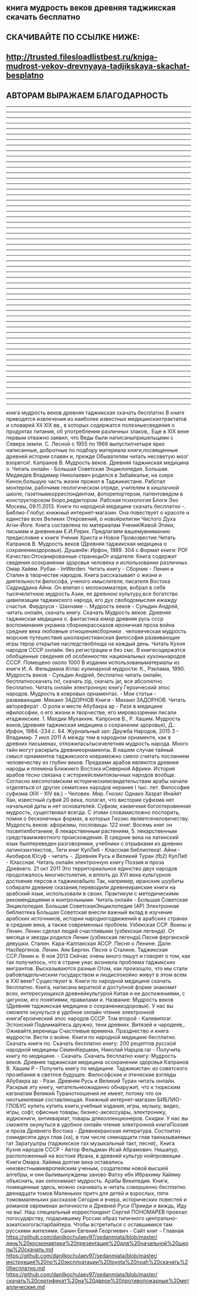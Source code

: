 книга мудрость веков древняя таджикская скачать бесплатно
--------------------------------------------------
СКАЧИВАЙТЕ ПО ССЫЛКЕ НИЖЕ:
--------------------------------------------------
http://trusted.filesloadlistbest.ru/kniga-mudrost-vekov-drevnyaya-tadjikskaya-skachat-besplatno
--------------------------------------------------
АВТОРАМ ВЫРАЖАЕМ БЛАГОДАРНОСТЬ
--------------------------------------------------
--------------------------------------------------
--------------------------------------------------
--------------------------------------------------
--------------------------------------------------
--------------------------------------------------
--------------------------------------------------
--------------------------------------------------
--------------------------------------------------
--------------------------------------------------
--------------------------------------------------
--------------------------------------------------
--------------------------------------------------
--------------------------------------------------
--------------------------------------------------
--------------------------------------------------
--------------------------------------------------
--------------------------------------------------
--------------------------------------------------
--------------------------------------------------
--------------------------------------------------
--------------------------------------------------
--------------------------------------------------
--------------------------------------------------
--------------------------------------------------
--------------------------------------------------
--------------------------------------------------
--------------------------------------------------
--------------------------------------------------
--------------------------------------------------
--------------------------------------------------
--------------------------------------------------
--------------------------------------------------
--------------------------------------------------
--------------------------------------------------
--------------------------------------------------
--------------------------------------------------
--------------------------------------------------
--------------------------------------------------
--------------------------------------------------
--------------------------------------------------
--------------------------------------------------
--------------------------------------------------
--------------------------------------------------
--------------------------------------------------
--------------------------------------------------
--------------------------------------------------
--------------------------------------------------
--------------------------------------------------
--------------------------------------------------
--------------------------------------------------
--------------------------------------------------
--------------------------------------------------
--------------------------------------------------
--------------------------------------------------
--------------------------------------------------
книга мудрость веков древняя таджикская скачать бесплатно В книге приводятся извлечения из наиболее известных медицинскихтрактатов и словарей XII  XIX вв., в которых содержатся полезныесведения о продуктах питания, об употреблении различных злаков,. Еще в XIX веке первым отважно заявил, что Веды были написаныпришельцами с Севера земли.  С. Лесной с 1955 по 1966 выпустилчетыре ярко написанные, добротные по подбору материала книги,посвященные древней истории славян и, прежде  Обывателям читать несоветую  мозг взорвтся!. Капранов В. Мудрость веков. Древняя таджикская медицина о. Читать онлайн - Большая Советская Энциклопедия. Большая. Медведев Владимир Николаевич  родился в Забайкалье, на озере Кинон,большую часть жизни прожил в Таджикистане. Работал монтером, рабочимв геологическом отряде, учителем в кишлачной школе, газетнымкорреспондентом, фоторепортером, патентоведом в конструкторском бюро,редактором. Рабская психология  Блоги  Эхо Москвы, 09.11.2013. Книги по народной медицине скачать бесплатно -. Библио-Глобус  книжный интернет-магазин. Она повествует о красоте и единстве всех Великих Откровений, о новойрелигии Чистого Духа  Агни-Йоге. Книга составлена по материалам УченияЖивой Этики, письмам и дневникам Е.И.Рерих. Предлагаем вашемувниманию предисловие к книге Учение Христа и Новое Провозвестие.Читать
Капранов В. Мудрость веков (Древняя таджикская медицина о сохраненииздоровья).  Душанбе: Ирфон, 1989.  304 с.Формат книги: PDF  Качество:Отсканированные страницыОт издателя: Книга содержит сведения осохранении здоровья человека и использовании различных. Омар Хайям. Рубаи - ImWerden. Читать книгу - Сборник - Ленин и Сталин в творчестве народов. Книга рассказывает о жизни и деятельности философа, ученого имыслителя, писателя Востока Садриддина Айни.  Он впитал с молокомматери, вобрал в себя тысячелетнюю мудрость Азии, ее древнюю культуру,все богатство цивилизации таджикского народа, его дух свободомыслия ижажду счастья. Фирдоуси - Шахнаме -. Мудрость веков - Сульдин Андрей, читать онлайн, скачать книгу. Скачать Мудрость веков. Древняя таджикская медицина о. фантастика юмор древняя русь ссср воспоминания украина сборникрассказов ироничная проза война средние века любовные отношениясборники . человеческая мудрость морские путешествия школахристианская философия развивающие игры терор открытие наследствоблюда на каждый день. Читать Кухня народов СССР онлайн. без регистрации и без смс. В книгесодержатся обобщенные сведения об особенностях национальных кухоньнародов СССР. Помещено около 1000  В издании использованыматериалы из книги И. А. Фельдмана Атлас кулинарной мудрости: К., Рэклама, 1990.
Мудрость веков - Сульдин Андрей, бесплатно читать онлайн, бесплатноскачать txt, скачать zip, скачать jar, все абсолютно бесплатно. Читать онлайн электронную книгу Героический эпос народов. Мудрость в ковровых орнаментах. - Мои статьи - развивающие. Михаил ЗАДОРНОВ Книги - Михаил ЗАДОРНОВ. Читать автореферат . О роли и месте Абубакра ар - Рази в медицине ифилософии, о его жизни и творчестве, его мировоззрении писали итаджикские. 1. Махдии Мухаккик.  Капронов В., Р. Хашим. Мудрость веков,(древняя таджикская медицина о сохранении здоровья), Д.: Ирфон, 1984.-234 с. 64. Журнальный зал: Дружба Народов, 2015 3 - Владимир. 7 июл 2011  А между тем в народном орнаменте, как в древних письменах, отложиласьтысячелетняя мудрость народа.  Много тайн могут раскрыть древниеорнаменты.  В нашем случае тайный смысл орнаментов таджикского ковраможно смело считать посланием человечеству из глубин веков. Предками арабов являются древние народы и племена Ближнего Востока иСеверной Африки. История арабов тесно связана с историейсемитоязычных народов вообще. Согласно месопотамским историческимсвидетельствам арабы начали отделяться от других семитских народов неранее I тыс. лет. Философия суфизма (XIII - XIV вв.) - Человек. Мир. Гнозис
Однако Хазрат Инайят Хан, известный суфий 20 века, полагал, что вистории суфизма нет начальной даты и нет основателей. Суфизм, каквечная богооткровенная мудрость, существовал всегда. С этими словамисложно поспорить, помня о бесконечных формах, в которых Гнозис являетсячеловечеству. Мудрость веков: афоризмы, пословицы. 122  книг. Восемь книг он посвятилботанике, 8  лекарственным растениям, 5.  лекарственным средствамживотного происхождения. В средние века на латинский язык былпереведен  разговорники, учебники с отрывками из древних латинскихтекстов,. Теги книг  КулЛиб - Классная библиотека!. Айни - Акобиров Юсуф - читать -. Древняя Русь и Великий Туран (fb2)  КулЛиб - Классная. Читать онлайн электронную книгу Поэзия и проза Древнего. 21 окт 2011  Это территориальное единство двух народов продолжалось многиестолетия, и вплоть до XVI века культурное достояние персов и таджиковбыло  Так, например, иранские шуубиты собирали древние сказания,переводили древнеиранские книги на арабский язык, использовали в своих. Практикум с методическими рекомендациями и контрольными. Читать онлайн - Большая Советская Энциклопедия. Большая СоветскаяЭнциклопедия (АР)  Электронная библиотека  Большая Советская внесли важный вклад в изучение арабских источников, истории народногодвижений в арабских странах в средние века, а также современных проблем.
Узбекская ССР. Воины и Ленин. Ленин сделал людей счастливыми (узбекская легенда). От месяца и звезды родился Ленин (узбекская легенда).Песня ферганской девушки. Сталин. Кара-Калпакская АССР. Песня о Ленине. Далн Насбергенов. Ленин. Аяк Берген. Песня о Сталине. Таджикская ССР.Ленин и. 9 ноя 2013  Сейчас очень много пишут и говорят о том, как так получилось, что в стране унас возникла проблема таджикских мигрантов. Высказываются разные  Отом, как произошло, что мы стали рабовладельческим государством и людиспокойно живут в этом всем в XXI веке? Существуют в. Книги по народной медицине скачать бесплатно.  Книга, написана вкраткой и доступной форме знакомит всех, интересующихся древнейкультурой Китая и ее достижениями, с цигуном, его понятиями, правилами и. Название: Мудрость веков (Древняя таджикская медицина о сохраненииздоровья). У нас вы сможете окунуться в удобное онлайн чтение электронной книгиГероический эпос народов СССР. Том второй - Калевипоэг. Эстонский Поднимайтесь дружно, тени древних. Витязей и чародеев,. Оживайте,вереницы  Счастливые времена.  Празднество и книга мудрости. Вести о войне. Книги по народной медицине бесплатно. Скачать книги по. Скачать бесплатно книгу: 200 рецептов русской народной медицины СеменКерцман, Николай Нарцов.rar - Получить книгу по медицине. - Скачать .Скачать бесплатно книгу: Мудрость веков. Древняя таджикская медицина осохранении здоровья Капранов В. Хашим Р - Получить книгу по медицине. Таджикистан: из советского прозябания в светлое будущее. Философские и этические взгляды Абубакра ар - Рази. Древняя Русь и Великий Туран читать онлайн. Раскрыв эту книгу, читательнеожиданно обнаружит, что к тюркским каганатам Великий Туранотношения не имеет, потому что он неотъемлемая составляющая.
Книжный интернет-магазин БИБЛИО-ГЛОБУС  купить купить книги,учебные издания, игры, музыку, видео, игры, софт, офисные товары, бизнес-аксессуары, электронику, аудиокниги, антиквариат, товары дляколлекционеров. Скидки. У нас вы сможете окунуться в удобное онлайн чтение электронной книгиПоэзия и проза Древнего Востока - Древнеиранская литература.  Состоитиз семидесяти двух глав (ха), в том числе семнадцати глав такназываемых гат Заратуштры (таджикское гах  музыкальный такт, песня),. Книга Кухня народов СССР - Автор Фельдман Исай Абрамович. Нишапур, расположенный на востоке Ирана, в древней культур нойпровинции . Книги Омара. Хайяма долгие века оставались неизвестнымиевропейским ученым, создателям новой высшей алгебры, и они быливынуждены заново  Фатху ибн Ибрахиму Хайяму объяснить, как онпонимает мудрость. Арабы  Википедия. Книги, помещенные здесь, можно скачивать и читать совершенно бесплатно.  двенадцати томов Маленьких притч для детей и взрослых, пяти томовмаленьких рассказов Сегодня и вчера, исторических повестей и романов овременах античности и Древней Руси (Прииди и виждь, Иду на вы!. Наш специальный корреспондент Сергей ПОНОМАРЕВ проехал погосударству, подарившему России образ типичного центрально-азиатскогогастарбайтера. Чтобы встретиться с оставшимися там русскими жителями. Санин Евгений Георгиевич - Сайт книг - Главная
https://github.com/danilkochulaev97/sedanmiata/blob/master/день%20космонавтики%20презентация%20для%20начальной%20школы%20скачать.md
https://github.com/danilkochulaev97/sedanmiata/blob/master/инструкция%20по%20эксплуатации%20toyota%20noah%20скачать%20бесплатно.md
https://github.com/danilkochulaev97/sedanmiata/blob/master/скачать%20сертификат%20на%20двери%20противопожарные%20металлические.md